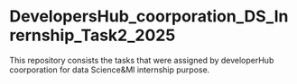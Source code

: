 # DevelopersHub_coorporation_DS_Inrernship_Task2_2025
This repository consists the tasks that were assigned by developerHub coorporation for data Science&amp;Ml internship purpose.
